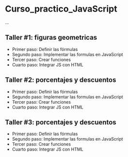 # Curso_practico_JavaScript

...

## Taller #1: figuras geometricas

- Primer paso: Definir las fórmulas
- Segundo paso: Implementar las formulas en JavaScript
- Tercer paso: Crear funciones 
- Cuarto paso: Integrar JS con HTML

## Taller #2: porcentajes y descuentos

- Primer paso: Definir las fórmulas
- Segundo paso: Implementar las formulas en JavaScript
- Tercer paso: Crear funciones 
- Cuarto paso: Integrar JS con HTML

## Taller #3: porcentajes y descuentos

- Primer paso: Definir las fórmulas
- Segundo paso: Implementar las formulas en JavaScript
- Tercer paso: Crear funciones 
- Cuarto paso: Integrar JS con HTML